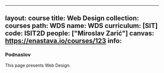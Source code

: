 
---
layout: course
title: Web Design
collection: courses
path: WDS
name: WDS
curriculum: [SIT]
code: ISIT2D
people: ["Miroslav Zarić"]
canvas: https://enastava.io/courses/123
info:
---


### Podnaslov

This page presents Web Design.
